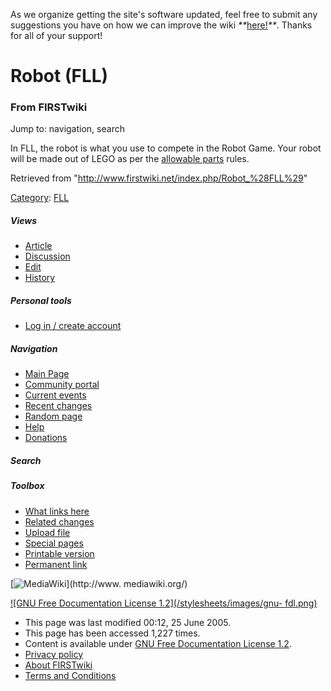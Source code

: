 As we organize getting the site's software updated, feel free to submit any
suggestions you have on how we can improve the wiki
_**_[here!](/index.php/User:Hallry/Suggestions "User:Hallry/Suggestions"
)_**_. Thanks for all of your support!

# Robot (FLL)

### From FIRSTwiki

Jump to: navigation, search

In FLL, the robot is what you use to compete in the Robot Game. Your robot
will be made out of LEGO as per the [allowable
parts](/index.php/FLL_Allowable_Parts "FLL Allowable Parts" ) rules.

Retrieved from "<http://www.firstwiki.net/index.php/Robot_%28FLL%29>"

[Category](/index.php?title=Special:Categories&article=Robot_%28FLL%29
"Special:Categories" ): [FLL](/index.php/Category:FLL "Category:FLL" )

##### Views

  * [Article](/index.php/Robot_%28FLL%29)
  * [Discussion](/index.php?title=Talk:Robot_%28FLL%29&action=edit)
  * [Edit](/index.php?title=Robot_%28FLL%29&action=edit)
  * [History](/index.php?title=Robot_%28FLL%29&action=history)

##### Personal tools

  * [Log in / create account](/index.php?title=Special:Userlogin&returnto=Robot_\(FLL\))

[](/index.php/Main_Page "Main Page" )

##### Navigation

  * [Main Page](/index.php/Main_Page)
  * [Community portal](/index.php/FIRSTwiki:Community_portal)
  * [Current events](/index.php/Current_events)
  * [Recent changes](/index.php/Special:Recentchanges)
  * [Random page](/index.php/Special:Random)
  * [Help](/index.php/FIRSTwiki:Help)
  * [Donations](/index.php/FIRSTwiki:Site_support)

##### Search



##### Toolbox

  * [What links here](/index.php/Special:Whatlinkshere/Robot_%28FLL%29)
  * [Related changes](/index.php/Special:Recentchangeslinked/Robot_%28FLL%29)
  * [Upload file](/index.php/Special:Upload)
  * [Special pages](/index.php/Special:Specialpages)
  * [Printable version](/index.php?title=Robot_%28FLL%29&printable=yes)
  * [Permanent link](/index.php?title=Robot_%28FLL%29&oldid=37498)

[![MediaWiki](/skins/common/images/poweredby_mediawiki_88x31.png)](http://www.
mediawiki.org/)

[![GNU Free Documentation License 1.2](/stylesheets/images/gnu-
fdl.png)](http://www.gnu.org/copyleft/fdl.html)

  * This page was last modified 00:12, 25 June 2005.
  * This page has been accessed 1,227 times.
  * Content is available under [GNU Free Documentation License 1.2](http://www.gnu.org/copyleft/fdl.html "http://www.gnu.org/copyleft/fdl.html" ).
  * [Privacy policy](/index.php/FIRSTwiki:Privacy_policy "FIRSTwiki:Privacy policy" )
  * [About FIRSTwiki](/index.php/FIRSTwiki:About "FIRSTwiki:About" )
  * [Terms and Conditions](/index.php/FIRSTwiki:Terms_and_conditions "FIRSTwiki:Terms and conditions" )

